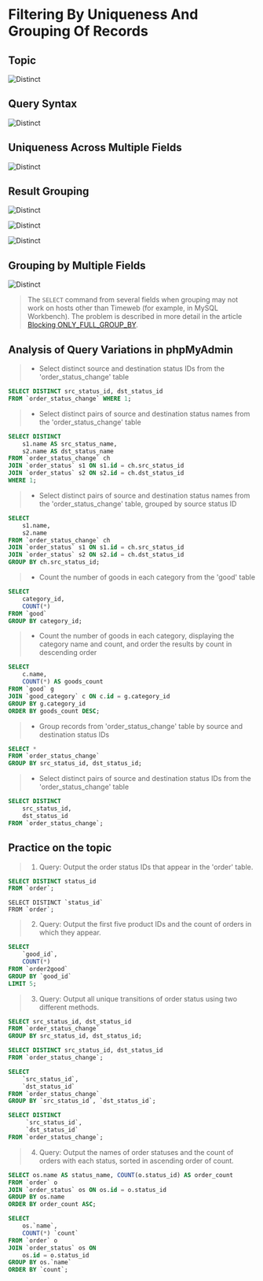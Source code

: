 # Filtering By Uniqueness And Grouping Of Records

## Topic
![Distinct](../images/distinct00.png)

## Query Syntax
![Distinct](../images/distinct01.png)

## Uniqueness Across Multiple Fields
![Distinct](../images/distinct02.png)

## Result Grouping
![Distinct](../images/distinct03.png)

![Distinct](../images/distinct04.png)

![Distinct](../images/distinct05.png)

## Grouping by Multiple Fields
![Distinct](../images/distinct06.png)

> The `SELECT` command from several fields when grouping may not work on hosts other than Timeweb (for example, in MySQL Workbench).
> The problem is described in more detail in the article [Blocking ONLY_FULL_GROUP_BY](https://stackoverflow.com/questions/23921117/disable-only-full-group-by).

## Analysis of Query Variations in phpMyAdmin

>- Select distinct source and destination status IDs from the 'order_status_change' table
```sql
SELECT DISTINCT src_status_id, dst_status_id
FROM `order_status_change` WHERE 1;
```
>- Select distinct pairs of source and destination status names from the 'order_status_change' table

```sql
SELECT DISTINCT
    s1.name AS src_status_name,
    s2.name AS dst_status_name
FROM `order_status_change` ch
JOIN `order_status` s1 ON s1.id = ch.src_status_id
JOIN `order_status` s2 ON s2.id = ch.dst_status_id
WHERE 1;
```

>- Select distinct pairs of source and destination status names from the 'order_status_change' table, grouped by source status ID
```sql
SELECT
    s1.name,
    s2.name
FROM `order_status_change` ch
JOIN `order_status` s1 ON s1.id = ch.src_status_id
JOIN `order_status` s2 ON s2.id = ch.dst_status_id
GROUP BY ch.src_status_id;
```

>- Count the number of goods in each category from the 'good' table
```sql
SELECT
    category_id,
    COUNT(*)
FROM `good`
GROUP BY category_id;
```

>- Count the number of goods in each category, displaying the category name and count, and order the results by count in descending order
```sql
SELECT
    c.name,
    COUNT(*) AS goods_count
FROM `good` g
JOIN `good_category` c ON c.id = g.category_id
GROUP BY g.category_id
ORDER BY goods_count DESC;
```

>- Group records from 'order_status_change' table by source and destination status IDs
```sql
SELECT *
FROM `order_status_change`
GROUP BY src_status_id, dst_status_id;
```

>- Select distinct pairs of source and destination status IDs from the 'order_status_change' table
```sql
SELECT DISTINCT
    src_status_id,
    dst_status_id
FROM `order_status_change`;
```


## Practice on the topic

> 1. Query: Output the order status IDs that appear in the 'order' table.

```sql
SELECT DISTINCT status_id
FROM `order`;
```

```
SELECT DISTINCT `status_id`
FROM `order`;
```

> 2. Query: Output the first five product IDs and the count of orders in which they appear.

```sql
SELECT
    `good_id`,
    COUNT(*)
FROM `order2good`
GROUP BY `good_id`
LIMIT 5;
```

> 3. Query: Output all unique transitions of order status using two different methods.

```sql
SELECT src_status_id, dst_status_id
FROM `order_status_change`
GROUP BY src_status_id, dst_status_id;
```

```sql
SELECT DISTINCT src_status_id, dst_status_id
FROM `order_status_change`;
```

```sql
SELECT
    `src_status_id`,
    `dst_status_id`
FROM `order_status_change`
GROUP BY `src_status_id`, `dst_status_id`;
```

```sql
SELECT DISTINCT
     `src_status_id`,
     `dst_status_id`
FROM `order_status_change`;
```

> 4. Query: Output the names of order statuses and the count of orders with each status, sorted in ascending order of count.

```sql
SELECT os.name AS status_name, COUNT(o.status_id) AS order_count
FROM `order` o
JOIN `order_status` os ON os.id = o.status_id
GROUP BY os.name
ORDER BY order_count ASC;
```

```sql
SELECT
    os.`name`,
    COUNT(*) `count`
FROM `order` o
JOIN `order_status` os ON
    os.id = o.status_id
GROUP BY os.`name`
ORDER BY `count`;
```

